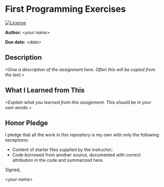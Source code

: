 # First Programming Exercises

 [![License](http://img.shields.io/badge/license-MIT-blue.svg)](http://en.wikipedia.org/wiki/MIT_License)

**Author:** _\<your name\>_

**Due date:** _\<date\>_

## Description

_\<Give a description of the assignment here. Often this will be copied from the text.\>_

## What I Learned from This

_\<Explain what you learned from this assignment. This should be in your own words.\>_

## Honor Pledge

I pledge that all the work in this repository is my own with only the following exceptions:

* Content of starter files supplied by the instructor;
* Code borrowed from another source, documented with correct attribution in the code and summarized here.

Signed,

_\<your name\>_
